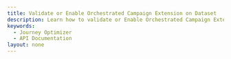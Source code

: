 ```yaml
---
title: Validate or Enable Orchestrated Campaign Extension on Dataset
description: Learn how to validate or Enable Orchestrated Campaign Extension on Dataset using APIs.
keywords: 
  - Journey Optimizer
  - API Documentation
layout: none
---
```


<RedoclyAPIBlock src="/journey-optimizer-apis/orchestrated-campaign-dataset.yaml"/>
